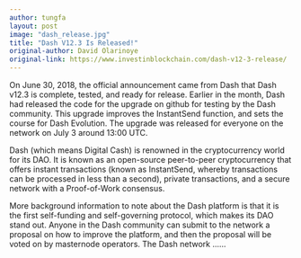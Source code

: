 ```yaml
---
author: tungfa
layout: post
image: "dash_release.jpg"
title: "Dash V12.3 Is Released!"
original-author: David Olarinoye
original-link: https://www.investinblockchain.com/dash-v12-3-release/
---
```




On June 30, 2018, the official announcement came from Dash that Dash v12.3 is complete, tested, and ready for release. Earlier in the month, Dash had released the code for the upgrade on github for testing by the Dash community. This upgrade improves the InstantSend function, and sets the course for Dash Evolution. The upgrade was released for everyone on the network on July 3 around 13:00 UTC.

Dash (which means Digital Cash) is renowned in the cryptocurrency world for its DAO. It is known as an open-source peer-to-peer cryptocurrency that offers instant transactions (known as InstantSend, whereby transactions can be processed in less than a second), private transactions, and a secure network with a Proof-of-Work consensus.

More background information to note about the Dash platform is that it is the first self-funding and self-governing protocol, which makes its DAO stand out. Anyone in the Dash community can submit to the network a proposal on how to improve the platform, and then the proposal will be voted on by masternode operators. The Dash network ......
